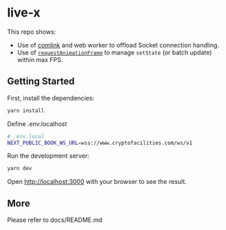 # live-x 

This repo shows:
- Use of [comlink](https://github.com/GoogleChromeLabs/comlink) and web worker to offload Socket connection handling.
- Use of [`requestAnimationFrame`](https://developer.mozilla.org/en-US/docs/Web/API/window/requestAnimationFrame) to manage `setState` (or batch update) within max FPS. 

## Getting Started

First, install the dependencies:

```bash
yarn install
```

Define .env.localhost

```bash
# .env.local
NEXT_PUBLIC_BOOK_WS_URL=wss://www.cryptofacilities.com/ws/v1
```

Run the development server:

```bash
yarn dev
```

Open [http://localhost:3000](http://localhost:3000) with your browser to see the result.

## More

Please refer to docs/README.md
